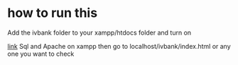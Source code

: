 <h1> how to run this </h1>

Add the ivbank folder to your xampp/htdocs folder and turn on 

[link](www.youtube.com) Sql and Apache on xampp then go to localhost/ivbank/index.html or any one you want to check
